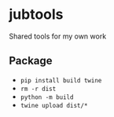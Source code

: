# jubtools

Shared tools for my own work

## Package

* `pip install build twine`
* `rm -r dist`
* `python -m build`
* `twine upload dist/*`
